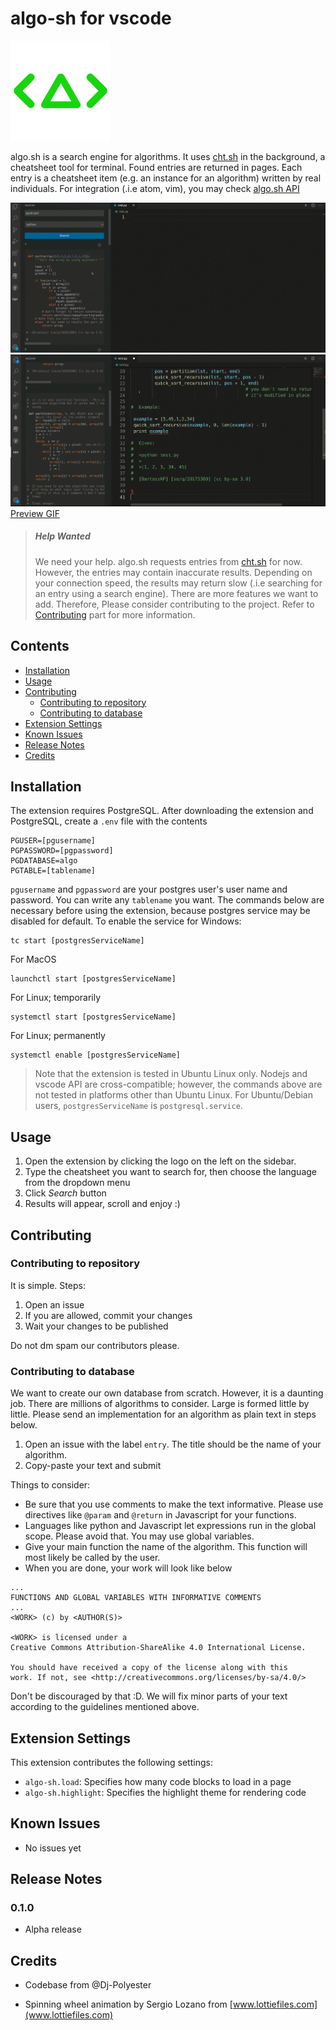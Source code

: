 # algo-sh for vscode

![algo.sh logo](media/algo.png)

algo.sh is a search engine for algorithms. It uses [cht.sh](https://cht.sh/) in the background, a cheatsheet tool for terminal. Found entries are returned in pages. Each entry is
a cheatsheet item (e.g. an instance for an algorithm) written by real individuals. For integration (.i.e atom, vim), you may check [algo.sh API](https://github.com/Dj-Polyester/algo.sh)

![Preview PNG1](media/preview1.png)
![Preview PNG2](media/preview2.png)
[Preview GIF](https://media.giphy.com/media/kcwpc5o0enZVdcG7S3/giphy.gif)

> ##### Help Wanted
>
> We need your help. algo.sh requests entries from [cht.sh](https://cht.sh/) for now. However, the entries may contain inaccurate results. Depending on your connection speed, the results may return slow (.i.e searching for an entry using a search engine). There are more features we want to add. Therefore, Please consider contributing to the project. Refer to
> [Contributing](#contributing) part for more information.

## Contents

- [Installation](#installation)
- [Usage](#usage)
- [Contributing](#contributing)
  - [Contributing to repository](#contributing-to-repository)
  - [Contributing to database](#contributing-to-database)
- [Extension Settings](#extension-settings)
- [Known Issues](#known-issues)
- [Release Notes](#release-notes)
- [Credits](#credits)

## Installation

The extension requires PostgreSQL. After downloading the extension and PostgreSQL, create a `.env` file with the
contents

```
PGUSER=[pgusername]
PGPASSWORD=[pgpassword]
PGDATABASE=algo
PGTABLE=[tablename]
```

`pgusername` and `pgpassword` are your postgres user's user name and password. You can write any `tablename` you want. The commands below are necessary before using the extension, because
postgres service may be disabled for default. To enable the
service for Windows:

```
tc start [postgresServiceName]
```

For MacOS

```
launchctl start [postgresServiceName]
```

For Linux; temporarily

```
systemctl start [postgresServiceName]
```

For Linux; permanently

```
systemctl enable [postgresServiceName]
```

> Note that the extension is tested in Ubuntu Linux only. Nodejs and vscode API are cross-compatible; however, the commands above are not tested in platforms other than Ubuntu Linux. For
> Ubuntu/Debian users, `postgresServiceName` is `postgresql.service`.

## Usage

1. Open the extension by clicking the logo on the left on the sidebar.
2. Type the cheatsheet you want to search for, then choose the language from the dropdown menu
3. Click _Search_ button
4. Results will appear, scroll and enjoy :)

## Contributing

### Contributing to repository

It is simple. Steps:

1. Open an issue
2. If you are allowed, commit your changes
3. Wait your changes to be published

Do not dm spam our contributors please.

### Contributing to database

We want to create our own database from scratch. However, it is
a daunting job. There are millions of algorithms to consider. Large is
formed little by little. Please send an implementation for an algorithm as plain text in steps below.

1. Open an issue with the label `entry`. The title should be the name of your algorithm.
2. Copy-paste your text and submit

Things to consider:

- Be sure that you use comments to make the text informative. Please
  use directives like `@param` and `@return` in Javascript for your functions.
- Languages like python and Javascript let expressions run in the global scope. Please avoid that. You may use global variables.
- Give your main function the name of the algorithm. This function will
  most likely be called by the user.
- When you are done, your work will look like below

```
...
FUNCTIONS AND GLOBAL VARIABLES WITH INFORMATIVE COMMENTS
...
<WORK> (c) by <AUTHOR(S)>

<WORK> is licensed under a
Creative Commons Attribution-ShareAlike 4.0 International License.

You should have received a copy of the license along with this
work. If not, see <http://creativecommons.org/licenses/by-sa/4.0/>
```

Don't be discouraged by that :D. We will fix minor parts of your text
according to the guidelines mentioned above.

## Extension Settings

This extension contributes the following settings:

- `algo-sh.load`: Specifies how many code blocks to load in a page
- `algo-sh.highlight`: Specifies the highlight theme for rendering code

## Known Issues

- No issues yet

## Release Notes

### 0.1.0

- Alpha release

## Credits

- Codebase from @Dj-Polyester

- Spinning wheel animation by Sergio Lozano from [www.lottiefiles.com](www.lottiefiles.com)
